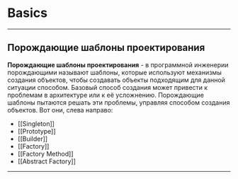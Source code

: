 # Basics
****
## **Порождающие шаблоны проектирования**
**Порождающие шаблоны проектирования** - в программной инженерии порождающими называют шаблоны, которые используют механизмы создания объектов, чтобы создавать объекты подходящим для данной ситуации способом. Базовый способ создания может привести к проблемам в архитектуре или к её усложнению. Порождающие шаблоны пытаются решать эти проблемы, управляя способом создания объектов.
Вот они, слева направо:
- [[Singleton]]
- [[Prototype]]
- [[Builder]]
- [[Factory]]
- [[Factory Method]]
- [[Abstract Factory]]
***
